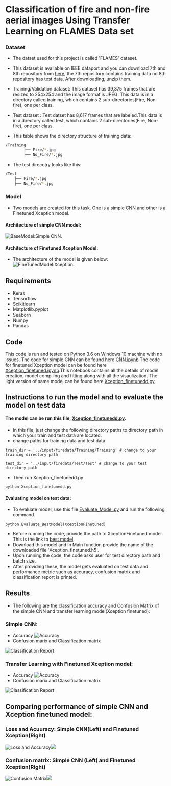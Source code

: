 
# Classification of fire and non-fire aerial images Using Transfer Learning on FLAMES Data set

### Dataset
* The datset used for this project is called 'FLAMES' dataset.
* This dataset is available on IEEE dataport and you can download 7th and 8th repository from [here](https://ieee-dataport.org/open-access/flame-dataset-aerial-imagery-pile-burn-detection-using-drones-uavs), the 7th repository contains training data nd 8th repository has test data. After downloading, unzip them.
* Training/Validation dataset: This dataset has 39,375 frames that are resized to 254x254 and the image format is JPEG. This data is in a directory called training, which contains 2 sub-directories(Fire, Non-fire), one per class.
* Test dataset : Test datset has 8,617 frames that are labeled.This data is in a directory called test, which contains 2 sub-directories(Fire, Non-fire), one per class.

* This table shows the directory structure of training data:
```bash
/Training
        ├── Fire/*.jpg
        ├── No_Fire/*.jpg
```
* The test direcotry looks like this:
```bash
/Test
    ├── Fire/*.jpg
    ├── No_Fire/*.jpg
```

### Model
* Two models are created for this task. One is a simple CNN and other is a Finetuned Xception model.
#### Architecture of simple CNN model:
![BaseModel:Simple CNN](https://github.com/Jhansi-27/Forest_Fires_CNN/blob/main/Baseline_new.png?raw=true). 

#### Architecture of Finetuned Xception Model:
* The architecture of the model is given below:
![FineTunedModel:Xception](https://github.com/Jhansi-27/CE888/blob/main/FinalProject/Results/FIneTuned_Xception_Results/model%20(1).png). 

## Requirements
* Keras 
* Tensorflow
* Scikitlearn
* Matplotlib.pyplot
* Seaborn
* Numpy
* Pandas

## Code
This code is run and tested on Python 3.6 on Windows 10  machine with no issues.
The code for simple CNN can be found here [CNN.ipynb](https://github.com/Jhansi-27/CE888/blob/main/FinalProject/CNN.ipynb)
The code for finetuned Xception model can be found here [Xception_finetuned.ipynb](https://github.com/Jhansi-27/CE888/blob/main/FinalProject/xception-finetuned.ipynb).This notebook contains all the details of model creation, model compiling and fitting along with all the visaulization. The light version of same model can be found here [Xception_finetunedd.py](https://github.com/Jhansi-27/CE888/blob/main/FinalProject/Xception_finetunedd.py).

## Instructions to run the model and to evaluate the model on test data

#### The model can be run this file, [Xception_finetunedd.py](https://github.com/Jhansi-27/CE888/blob/main/FinalProject/Xception_finetunedd.py).
* In this file, just change the following directory paths to directory path in which your train and test data are located.
* change paths for training data and test data
```
train_dir = '../input/firedata/Training/Training' # change to your training directory path 
```
```
test_dir = '../input/firedata/Test/Test' # change to your test directory path
```
* Then run Xception_finetunedd.py
```
python Xception_finetunedd.py
```
#### Evaluating model on test data:
* To evaluate model, use this file [Evaluate_Model.py](https://github.com/Jhansi-27/CE888/blob/main/FinalProject/Evaluate_BestModel.py) and run the following command. 
```
python Evaluate_BestModel(XceptionFinetuned)
```
* Before running the code, provide the path to XceptionFinetuned model. This is the link to [best model](https://www.kaggle.com/ravieamani/bestmodel).
* Download this model and in Main function provide the name of the downloaded file 'Xception_finetuned.h5'.
* Upon running the code, the code asks user for test directory path and batch size.
* After providing these, the model gets evaluated on test data and performance metric such as accuracy, confusion matrix and classification report is printed.

## Results
* The following are the classification accuracy and Confusion Matrix of the simple CNN and transfer learning model(Xception finetuned):
### Simple CNN:
* Accuracy
![Accuracy](https://github.com/Jhansi-27/CE888/blob/main/FinalProject/Results/SimpleCNN%20Results/CNN_results.png)
* Confusion marix and Classification matrix

![Classification Report](https://github.com/Jhansi-27/CE888/blob/main/FinalProject/Results/SimpleCNN%20Results/Capture.JPG)

### Transfer Learning with Finetuned Xception model:
* Accuracy
![Accuracy](https://github.com/Jhansi-27/CE888/blob/main/FinalProject/Results/FIneTuned_Xception_Results/finetuned_model_results_2%20(1).png)
* Confusion marix and Classification matrix

![Classification Report](https://github.com/Jhansi-27/CE888/blob/main/FinalProject/Results/FIneTuned_Xception_Results/classification_report.JPG)

## Comparing performance of simple CNN and Xception finetuned model:
### Loss and Acuuracy:  Simple CNN(Left)                  and                                     Finetuned Xception(Right)
![Loss and Accuracy](https://github.com/Jhansi-27/CE888/blob/main/FinalProject/Results/SimpleCNN%20Results/loss_accuracy_cnn.JPG)![](https://github.com/Jhansi-27/CE888/blob/main/FinalProject/Results/FIneTuned_Xception_Results/Dataframe_loss_acc.JPG)

### Confusion matrix: Simple CNN (Left)                  and                                     Finetuned Xception(Right)
![Confusion Matrix](https://github.com/Jhansi-27/CE888/blob/main/FinalProject/Results/SimpleCNN%20Results/confusion_simpleCNN.png)![](https://github.com/Jhansi-27/CE888/blob/main/FinalProject/Results/FIneTuned_Xception_Results/cfm.png)



